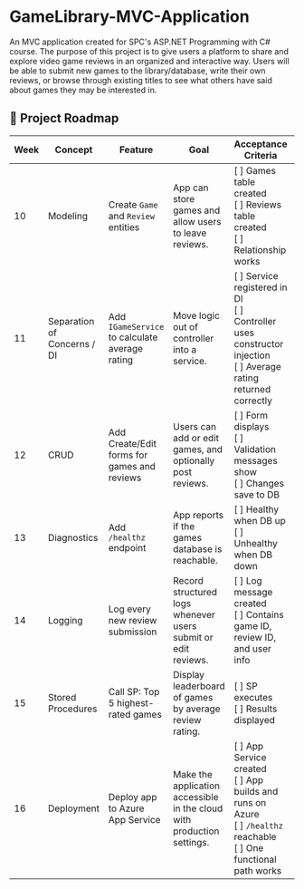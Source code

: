 # GameLibrary-MVC-Application
An MVC application created for SPC's ASP.NET Programming with C# course. The purpose of this project is to give users a platform to share and explore video game reviews in an organized and interactive way. Users will be able to submit new games to the library/database, write their own reviews, or browse through existing titles to see what others have said about games they may be interested in.

## 📅 Project Roadmap

| Week | Concept | Feature | Goal | Acceptance Criteria | Evidence in README.md | Test Plan |
|------|----------|----------|------|----------------------|------------------------|------------|
| 10 | Modeling | Create `Game` and `Review` entities | App can store games and allow users to leave reviews. | [ ] Games table created <br> [ ] Reviews table created <br> [ ] Relationship works | Implemented code; README write-up; screenshots as needed | Run migration; verify DB tables exist |
| 11 | Separation of Concerns / DI | Add `IGameService` to calculate average rating | Move logic out of controller into a service. | [ ] Service registered in DI <br> [ ] Controller uses constructor injection <br> [ ] Average rating returned correctly | Implemented code; README write-up; screenshots as needed | Call endpoint; verify average ratings display properly |
| 12 | CRUD | Add Create/Edit forms for games and reviews | Users can add or edit games, and optionally post reviews. | [ ] Form displays <br> [ ] Validation messages show <br> [ ] Changes save to DB | Implemented code; README write-up; screenshots as needed | Add new game, edit it, post review, confirm DB update |
| 13 | Diagnostics | Add `/healthz` endpoint | App reports if the games database is reachable. | [ ] Healthy when DB up <br> [ ] Unhealthy when DB down | Implemented code; README write-up; screenshots as needed | Stop DB and hit `/healthz` |
| 14 | Logging | Log every new review submission | Record structured logs whenever users submit or edit reviews. | [ ] Log message created <br> [ ] Contains game ID, review ID, and user info | Implemented code; README write-up; screenshots as needed | Submit/edit a review; verify structured log output |
| 15 | Stored Procedures | Call SP: Top 5 highest-rated games | Display leaderboard of games by average review rating. | [ ] SP executes <br> [ ] Results displayed | Implemented code; README write-up; screenshots as needed | Run SP in app and DB; compare results |
| 16 | Deployment | Deploy app to Azure App Service | Make the application accessible in the cloud with production settings. | [ ] App Service created <br> [ ] App builds and runs on Azure <br> [ ] `/healthz` reachable <br> [ ] One functional path works | Implemented code; README write-up; screenshots as needed | Visit public URL; confirm health endpoint and main page load |

